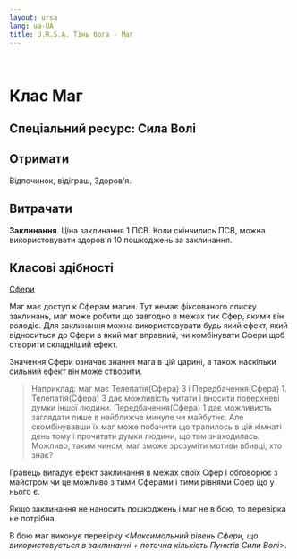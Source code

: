 ```yaml
---
layout: ursa
lang: ua-UA
title: U.R.S.A. Тінь бога - Маг
---
```


<div id="nav-placeholder"></div>
<script>
$(function(){
  $("#nav-placeholder").load("/ursa_doc/navbar.html");
});
</script>

<br>

# Клас Маг

## **Спеціальний ресурс: Сила Волі**

## **Отримати**

Відпочинок, відіграш, Здоров'я.

## **Витрачати**

**Заклинання**. Ціна заклинання 1 ПСВ. Коли скінчились ПСВ, можна
використовувати здоров'я 10 пошкоджень за заклинання.

## **Класові здібності**

[Сфери](/ursa_doc/fantasy/shadow_of_god/spheres.html)

Маг має доступ к Сферам магии. Тут немає фіксованого списку заклинань,
маг може робити що завгодно в межах тих Сфер, якими він володіє. Для
заклинання можна використовувати будь який ефект, який відноситься до 
Сфери в який маг вправний, чи комбінувати Сфери щоб створити складніший
ефект.

Значення Сфери означає знання мага в цій царині, а також наскільки
сильний ефект він може створити.

> Наприклад: маг має Телепатія(Сфера) 3 і Передбачення(Сфера) 1. 
> Телепатія(Сфера) 3 дає можливість читати і вносити поверхневі думки
> іншої людини. Передбачення(Сфера) 1 дає можливисть заглядати лише в
> найближче минуле чи майбутнє. Але скомбінувавши їх маг може побачити
> що трапилось в цій кімнаті день тому і прочитати думки людини, що там
> знаходилась. Можливо, таким чином, маг зможе зрозуміти мотиви вбивці,
> хто знає?

Гравець вигадує ефект заклинання в межах своїх Сфер і обговорює з майстром
чи це можливо з тими Сферами і тими рівнями Сфер що у нього є.

Якщо заклинання не наносить пошкоджень і маг не в бою, то перевірка не
потрібна.

В бою маг виконує перевірку 
*<Максимальний рівень Сфери, що використовується в заклинанні +
поточна кількість Пунктів Сили Волі>*.
